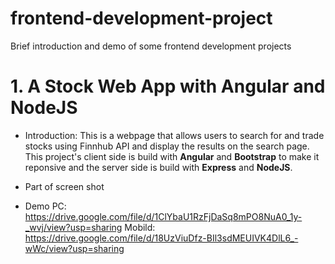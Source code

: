 # frontend-development-project
Brief introduction and demo of some frontend development projects
# 1. A Stock Web App with Angular and NodeJS

 - Introduction:
	 This is a webpage that allows users to search for and trade stocks using Finnhub API and display the results on the search page. 
	 This project's client side is build with **Angular** and **Bootstrap** to make it reponsive and the server side is build with **Express** and **NodeJS**.
 - Part of screen shot
	 
 - Demo
    PC: https://drive.google.com/file/d/1ClYbaU1RzFjDaSq8mPO8NuA0_1y-_wvj/view?usp=sharing
    Mobild: https://drive.google.com/file/d/18UzViuDfz-BIl3sdMEUIVK4DlL6_-wWc/view?usp=sharing
	
